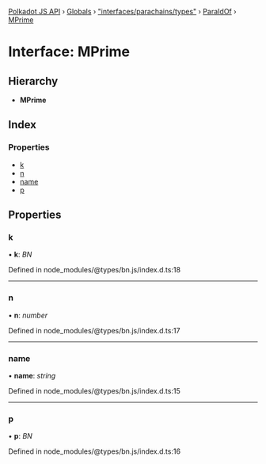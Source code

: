 [Polkadot JS API](../README.md) › [Globals](../globals.md) › ["interfaces/parachains/types"](../modules/_interfaces_parachains_types_.md) › [ParaIdOf](_interfaces_parachains_types_.paraidof.md) › [MPrime](_interfaces_parachains_types_.paraidof.mprime.md)

# Interface: MPrime

## Hierarchy

* **MPrime**

## Index

### Properties

* [k](_interfaces_parachains_types_.paraidof.mprime.md#k)
* [n](_interfaces_parachains_types_.paraidof.mprime.md#n)
* [name](_interfaces_parachains_types_.paraidof.mprime.md#name)
* [p](_interfaces_parachains_types_.paraidof.mprime.md#p)

## Properties

###  k

• **k**: *BN*

Defined in node_modules/@types/bn.js/index.d.ts:18

___

###  n

• **n**: *number*

Defined in node_modules/@types/bn.js/index.d.ts:17

___

###  name

• **name**: *string*

Defined in node_modules/@types/bn.js/index.d.ts:15

___

###  p

• **p**: *BN*

Defined in node_modules/@types/bn.js/index.d.ts:16

